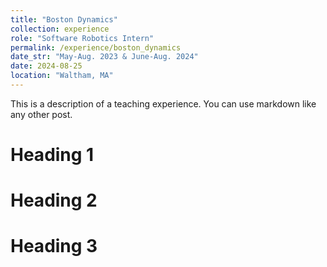 ```yaml
---
title: "Boston Dynamics"
collection: experience
role: "Software Robotics Intern"
permalink: /experience/boston_dynamics
date_str: "May-Aug. 2023 & June-Aug. 2024"
date: 2024-08-25
location: "Waltham, MA"
---
```


This is a description of a teaching experience. You can use markdown like any other post.

Heading 1
======

Heading 2
======

Heading 3
======